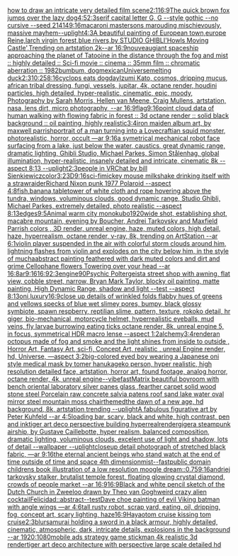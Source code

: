[how to draw an intricate very detailed film scene](https://www.ebank.nz/aiartgenerator?category=how%2520to%2520draw%2520an%2520intricate%2520very%2520detailed%2520film%2520scene)[2:1](https://www.ebank.nz/aiartgenerator?category=2%3A1)[16:9](https://www.ebank.nz/aiartgenerator?category=16%3A9)[The quick brown fox jumps over the lazy dog](https://www.ebank.nz/aiartgenerator?category=The%2520quick%2520brown%2520fox%2520jumps%2520over%2520the%2520lazy%2520dog)[4:5](https://www.ebank.nz/aiartgenerator?category=4%3A5)[2:3](https://www.ebank.nz/aiartgenerator?category=2%3A3)[serif capital letter G, G --style gothic --no cursive --seed 21414](https://www.ebank.nz/aiartgenerator?category=serif%2520capital%2520letter%2520G%2C%2520G%2520--style%2520gothic%2520--no%2520cursive%2520--seed%252021414)[9:16](https://www.ebank.nz/aiartgenerator?category=9%3A16)[macaroni mastersons marouding mischievously, massive mayhem](https://www.ebank.nz/aiartgenerator?category=macaroni%2520mastersons%2520marouding%2520mischievously%2C%2520massive%2520mayhem)[--uplight](https://www.ebank.nz/aiartgenerator?category=--uplight)[4:3](https://www.ebank.nz/aiartgenerator?category=4%3A3)[A beautiful painting of European town,europe Reine,larch virgin forest,blue rivers,by STUDIO GHIBLI'Howls Moving Castle',Trending on artstation,2k--ar 16:9](https://www.ebank.nz/aiartgenerator?category=A%2520beautiful%2520painting%2520of%2520European%2520town%2Ceurope%2520Reine%2Clarch%2520virgin%2520forest%2Cblue%2520rivers%2Cby%2520STUDIO%2520GHIBLI%27Howls%2520Moving%2520Castle%27%2CTrending%2520on%2520artstation%2C2k--ar%252016%3A9)[nouveau](https://www.ebank.nz/aiartgenerator?category=nouveau)[giant spaceship approaching the planet of Tatooine in the distance through the fog and mist :: highly detailed :: Sci-fi movie :: cinema :: 35mm film :: chromatic aberration :: 1982](https://www.ebank.nz/aiartgenerator?category=giant%2520spaceship%2520approaching%2520the%2520planet%2520of%2520Tatooine%2520in%2520the%2520distance%2520through%2520the%2520fog%2520and%2520mist%2520%3A%3A%2520highly%2520detailed%2520%3A%3A%2520Sci-fi%2520movie%2520%3A%3A%2520cinema%2520%3A%3A%252035mm%2520film%2520%3A%3A%2520chromatic%2520aberration%2520%3A%3A%25201982)[bumbum, dog](https://www.ebank.nz/aiartgenerator?category=bumbum%2C%2520dog)[mexican](https://www.ebank.nz/aiartgenerator?category=mexican)[Universe](https://www.ebank.nz/aiartgenerator?category=Universe)[melting duck](https://www.ebank.nz/aiartgenerator?category=melting%2520duck)[2:3](https://www.ebank.nz/aiartgenerator?category=2%3A3)[10:25](https://www.ebank.nz/aiartgenerator?category=10%3A25)[8:16](https://www.ebank.nz/aiartgenerator?category=8%3A16)[cyclops eats dog](https://www.ebank.nz/aiartgenerator?category=cyclops%2520eats%2520dog)[day](https://www.ebank.nz/aiartgenerator?category=day)[Izumi Kato, cosmos, dripping mucus, african tribal dressing, fungi, vessels, jupitar, 4k, octane render, houdini particles, high detailed, hyper-realistic, cinematic, epic, moody, Photography by Sarah Morris, Hellen van Meene, Craig Mullens, artstation, nasa, lens dirt, micro photography, --ar 16:9](https://www.ebank.nz/aiartgenerator?category=Izumi%2520Kato%2C%2520cosmos%2C%2520dripping%2520mucus%2C%2520african%2520tribal%2520dressing%2C%2520fungi%2C%2520vessels%2C%2520jupitar%2C%25204k%2C%2520octane%2520render%2C%2520houdini%2520particles%2C%2520high%2520detailed%2C%2520hyper-realistic%2C%2520cinematic%2C%2520epic%2C%2520moody%2C%2520Photography%2520by%2520Sarah%2520Morris%2C%2520Hellen%2520van%2520Meene%2C%2520Craig%2520Mullens%2C%2520artstation%2C%2520nasa%2C%2520lens%2520dirt%2C%2520micro%2520photography%2C%2520--ar%252016%3A9)[flag](https://www.ebank.nz/aiartgenerator?category=flag)[9:16](https://www.ebank.nz/aiartgenerator?category=9%3A16)[point cloud data of human walking with flowing fabric in forest :: 3d octane render :: solid black background :: oil painting, highly realistic](https://www.ebank.nz/aiartgenerator?category=point%2520cloud%2520data%2520of%2520human%2520walking%2520with%2520flowing%2520fabric%2520in%2520forest%2520%3A%3A%25203d%2520octane%2520render%2520%3A%3A%2520solid%2520black%2520background%2520%3A%3A%2520oil%2520painting%2C%2520highly%2520realistic)[3:4](https://www.ebank.nz/aiartgenerator?category=3%3A4)[iron maiden album art, by maxwell parrish](https://www.ebank.nz/aiartgenerator?category=iron%2520maiden%2520album%2520art%2C%2520by%2520maxwell%2520parrish)[portrait of a man turning into a Lovecraftian squid monster, photorealistic, horror, occult —ar 9:16](https://www.ebank.nz/aiartgenerator?category=portrait%2520of%2520a%2520man%2520turning%2520into%2520a%2520Lovecraftian%2520squid%2520monster%2C%2520photorealistic%2C%2520horror%2C%2520occult%2520%E2%80%94ar%25209%3A16)[a symetrical mechanical robot face surfacing from a lake, just below the water, caustics, great dynamic range, dramatic lighting, Ghibli Studio, Michael Parkes, Simon Stålenhag, global illumination, hyper-realistic, insanely detailed and intricate, cinematic 8k --aspect 8:13 --uplight](https://www.ebank.nz/aiartgenerator?category=a%2520symetrical%2520mechanical%2520robot%2520face%2520surfacing%2520from%2520a%2520lake%2C%2520just%2520below%2520the%2520water%2C%2520caustics%2C%2520great%2520dynamic%2520range%2C%2520dramatic%2520lighting%2C%2520Ghibli%2520Studio%2C%2520Michael%2520Parkes%2C%2520Simon%2520St%C3%A5lenhag%2C%2520global%2520illumination%2C%2520hyper-realistic%2C%2520insanely%2520detailed%2520and%2520intricate%2C%2520cinematic%25208k%2520--aspect%25208%3A13%2520--uplight)[2:3](https://www.ebank.nz/aiartgenerator?category=2%3A3)[people in VRChat by bill Sienkiewicz](https://www.ebank.nz/aiartgenerator?category=people%2520in%2520VRChat%2520by%2520bill%2520Sienkiewicz)[color](https://www.ebank.nz/aiartgenerator?category=color)[3:2](https://www.ebank.nz/aiartgenerator?category=3%3A2)[3D](https://www.ebank.nz/aiartgenerator?category=3D)[9:16](https://www.ebank.nz/aiartgenerator?category=9%3A16)[sci-fi](https://www.ebank.nz/aiartgenerator?category=sci-fi)[mickey mouse milkshake drinking itself with a straw](https://www.ebank.nz/aiartgenerator?category=mickey%2520mouse%2520milkshake%2520drinking%2520itself%2520with%2520a%2520straw)[raider](https://www.ebank.nz/aiartgenerator?category=raider)[Richard Nixon punk 1977 Polaroid --aspect 4:8](https://www.ebank.nz/aiartgenerator?category=Richard%2520Nixon%2520punk%25201977%2520Polaroid%2520--aspect%25204%3A8)[fish,banana,table](https://www.ebank.nz/aiartgenerator?category=fish%2Cbanana%2Ctable)[tower of white cloth and rope hovering above the tundra, windows, voluminous clouds, good dynamic range, Studio Ghibli, Michael Parkes, extremely detailed, photo realistic --aspect 8:13](https://www.ebank.nz/aiartgenerator?category=tower%2520of%2520white%2520cloth%2520and%2520rope%2520hovering%2520above%2520the%2520tundra%2C%2520windows%2C%2520voluminous%2520clouds%2C%2520good%2520dynamic%2520range%2C%2520Studio%2520Ghibli%2C%2520Michael%2520Parkes%2C%2520extremely%2520detailed%2C%2520photo%2520realistic%2520--aspect%25208%3A13)[edges](https://www.ebank.nz/aiartgenerator?category=edges)[9:5](https://www.ebank.nz/aiartgenerator?category=9%3A5)[Animal warm city monokubo](https://www.ebank.nz/aiartgenerator?category=Animal%2520warm%2520city%2520monokubo)[1920](https://www.ebank.nz/aiartgenerator?category=1920)[wide shot, establishing shot, macabre mountain, evening by Boucher, Andrei Tarkovsky and Maxfield Parrish colors , 3D render, unreal engine, haze, muted colors, high detail, haze, hyperrealism, octane render, v-ray, 8k, trending on ArtStation --ar 6:1](https://www.ebank.nz/aiartgenerator?category=wide%2520shot%2C%2520establishing%2520shot%2C%2520macabre%2520mountain%2C%2520evening%2520by%2520Boucher%2C%2520Andrei%2520Tarkovsky%2520and%2520Maxfield%2520Parrish%2520colors%2520%2C%25203D%2520render%2C%2520unreal%2520engine%2C%2520haze%2C%2520muted%2520colors%2C%2520high%2520detail%2C%2520haze%2C%2520hyperrealism%2C%2520octane%2520render%2C%2520v-ray%2C%25208k%2C%2520trending%2520on%2520ArtStation%2520--ar%25206%3A1)[violin player suspended in the air with colorful storm clouds around him, lightning flashes from violin and explodes on the city below him, in the style of mucha](https://www.ebank.nz/aiartgenerator?category=violin%2520player%2520suspended%2520in%2520the%2520air%2520with%2520colorful%2520storm%2520clouds%2520around%2520him%2C%2520lightning%2520flashes%2520from%2520violin%2520and%2520explodes%2520on%2520the%2520city%2520below%2520him%2C%2520in%2520the%2520style%2520of%2520mucha)[abstract painting feathered with dark muted colors and dirt and grime Cellophane flowers Towering over your head --ar 16:8](https://www.ebank.nz/aiartgenerator?category=abstract%2520painting%2520feathered%2520with%2520dark%2520muted%2520colors%2520and%2520dirt%2520and%2520grime%2520Cellophane%2520flowers%2520Towering%2520over%2520your%2520head%2520--ar%252016%3A8)[ar9:16](https://www.ebank.nz/aiartgenerator?category=ar9%3A16)[16:9](https://www.ebank.nz/aiartgenerator?category=16%3A9)[2:3](https://www.ebank.nz/aiartgenerator?category=2%3A3)[engine](https://www.ebank.nz/aiartgenerator?category=engine)[90](https://www.ebank.nz/aiartgenerator?category=90)[Psychic Poltergeist](https://www.ebank.nz/aiartgenerator?category=Psychic%2520Poltergeist)[a street shop with awning, flat view, cobble street, narrow, Bryan Mark Taylor, blocky oil painting, matte painting, High Dynamic Range, shadow and light --test --aspect 8:13](https://www.ebank.nz/aiartgenerator?category=a%2520street%2520shop%2520with%2520awning%2C%2520flat%2520view%2C%2520cobble%2520street%2C%2520narrow%2C%2520Bryan%2520Mark%2520Taylor%2C%2520blocky%2520oil%2520painting%2C%2520matte%2520painting%2C%2520High%2520Dynamic%2520Range%2C%2520shadow%2520and%2520light%2520--test%2520--aspect%25208%3A13)[oni,luxury](https://www.ebank.nz/aiartgenerator?category=oni%2Cluxury)[16:9](https://www.ebank.nz/aiartgenerator?category=16%3A9)[close up details of wrinkled folds flabby hues of greens and yellows specks of blue wet slimey pores, bumpy, black glossy symbiote, spawn respberry, reptilian slime, pattern, texture, rokoko detail, hr giger, bio-mechanical, motorcycle helmet, hyperrealistic eyeballs, mud veins, fly larvae burrowing eating ticks octane render, 8k, unreal engine 5, in focus, symmetrical HDR macro lense --aspect 1:2](https://www.ebank.nz/aiartgenerator?category=close%2520up%2520details%2520of%2520wrinkled%2520folds%2520flabby%2520hues%2520of%2520greens%2520and%2520yellows%2520specks%2520of%2520blue%2520wet%2520slimey%2520pores%2C%2520bumpy%2C%2520black%2520glossy%2520symbiote%2C%2520spawn%2520respberry%2C%2520reptilian%2520slime%2C%2520pattern%2C%2520texture%2C%2520rokoko%2520detail%2C%2520hr%2520giger%2C%2520bio-mechanical%2C%2520motorcycle%2520helmet%2C%2520hyperrealistic%2520eyeballs%2C%2520mud%2520veins%2C%2520fly%2520larvae%2520burrowing%2520eating%2520ticks%2520octane%2520render%2C%25208k%2C%2520unreal%2520engine%25205%2C%2520in%2520focus%2C%2520symmetrical%2520HDR%2520macro%2520lense%2520--aspect%25201%3A2)[alchemy](https://www.ebank.nz/aiartgenerator?category=alchemy)[3:4](https://www.ebank.nz/aiartgenerator?category=3%3A4)[render](https://www.ebank.nz/aiartgenerator?category=render)[an octopus made of fog and smoke and the light shines from inside to outside , Horror Art, Fantasy Art, sci-fi, Concept Art, realistic , unreal Engine render, hd, Universe, —aspect 3:2](https://www.ebank.nz/aiartgenerator?category=an%2520octopus%2520made%2520of%2520fog%2520and%2520smoke%2520and%2520the%2520light%2520shines%2520from%2520inside%2520to%2520outside%2520%2C%2520Horror%2520Art%2C%2520Fantasy%2520Art%2C%2520sci-fi%2C%2520Concept%2520Art%2C%2520realistic%2520%2C%2520unreal%2520Engine%2520render%2C%2520hd%2C%2520Universe%2C%2520%E2%80%94aspect%25203%3A2)[big-colored eyed boy wearing a Japanese oni style medical mask by tomer hanuka](https://www.ebank.nz/aiartgenerator?category=big-colored%2520eyed%2520boy%2520wearing%2520a%2520Japanese%2520oni%2520style%2520medical%2520mask%2520by%2520tomer%2520hanuka)[geko person, hyper realistic, high resolution detailed face, artstation, horror art, found footage, analog horror, octane render, 4k, unreal engine](https://www.ebank.nz/aiartgenerator?category=geko%2520person%2C%2520hyper%2520realistic%2C%2520high%2520resolution%2520detailed%2520face%2C%2520artstation%2C%2520horror%2520art%2C%2520found%2520footage%2C%2520analog%2520horror%2C%2520octane%2520render%2C%25204k%2C%2520unreal%2520engine)[--vibefast](https://www.ebank.nz/aiartgenerator?category=--vibefast)[Matrix beautiful boy](https://www.ebank.nz/aiartgenerator?category=Matrix%2520beautiful%2520boy)[room with bench oriental laboratory silver panes glass ,fearther carpet solid wood stone steel Porcelain raw concrete salvia patens roof sand lake water oval mirror steel mountain moss chair](https://www.ebank.nz/aiartgenerator?category=room%2520with%2520bench%2520oriental%2520laboratory%2520silver%2520panes%2520glass%2520%2Cfearther%2520carpet%2520solid%2520wood%2520stone%2520steel%2520Porcelain%2520raw%2520concrete%2520salvia%2520patens%2520roof%2520sand%2520lake%2520water%2520oval%2520mirror%2520steel%2520mountain%2520moss%2520chair)[themed](https://www.ebank.nz/aiartgenerator?category=themed)[the dawn of a new age, hd background, 8k, artstation trending --uplight](https://www.ebank.nz/aiartgenerator?category=the%2520dawn%2520of%2520a%2520new%2520age%2C%2520hd%2520background%2C%25208k%2C%2520artstation%2520trending%2520--uplight)[A fabulous figurative art by Peter Kuhfeld --ar 4:5](https://www.ebank.nz/aiartgenerator?category=A%2520fabulous%2520figurative%2520art%2520by%2520Peter%2520Kuhfeld%2520--ar%25204%3A5)[loading bar, scary, black and white, high contrast, pen and ink](https://www.ebank.nz/aiartgenerator?category=loading%2520bar%2C%2520scary%2C%2520black%2520and%2520white%2C%2520high%2520contrast%2C%2520pen%2520and%2520ink)[tiger art deco perspective building hyperreal](https://www.ebank.nz/aiartgenerator?category=tiger%2520art%2520deco%2520perspective%2520building%2520hyperreal)[render](https://www.ebank.nz/aiartgenerator?category=render)[giger](https://www.ebank.nz/aiartgenerator?category=giger)[a steampunk airship, by Gustave Caillebotte, hyper realism, balanced composition, dramatic lighting, voluminous clouds, excelent use of light and shadow, lots of detail --wallpaper --uplight](https://www.ebank.nz/aiartgenerator?category=a%2520steampunk%2520airship%2C%2520by%2520Gustave%2520Caillebotte%2C%2520hyper%2520realism%2C%2520balanced%2520composition%2C%2520dramatic%2520lighting%2C%2520voluminous%2520clouds%2C%2520excelent%2520use%2520of%2520light%2520and%2520shadow%2C%2520lots%2520of%2520detail%2520--wallpaper%2520--uplight)[closeup detail photograph of stretched black fabric, —ar 9:16](https://www.ebank.nz/aiartgenerator?category=closeup%2520detail%2520photograph%2520of%2520stretched%2520black%2520fabric%2C%2520%E2%80%94ar%25209%3A16)[the eternal ancient beings who stand watch at the end of time outside of time and space 4th dimension](https://www.ebank.nz/aiartgenerator?category=the%2520eternal%2520ancient%2520beings%2520who%2520stand%2520watch%2520at%2520the%2520end%2520of%2520time%2520outside%2520of%2520time%2520and%2520space%25204th%2520dimension)[mist](https://www.ebank.nz/aiartgenerator?category=mist)[--fast](https://www.ebank.nz/aiartgenerator?category=--fast)[public domain childrens book illustration of a low resolution moogle dream](https://www.ebank.nz/aiartgenerator?category=public%2520domain%2520childrens%2520book%2520illustration%2520of%2520a%2520low%2520resolution%2520moogle%2520dream)[::0.75](https://www.ebank.nz/aiartgenerator?category=%3A%3A0.75)[9:16](https://www.ebank.nz/aiartgenerator?category=9%3A16)[andriej tarkovsky stalker, brutalist temple forest, floating glowing crystal diamond, crowds of people market --ar 16:9](https://www.ebank.nz/aiartgenerator?category=andriej%2520tarkovsky%2520stalker%2C%2520brutalist%2520temple%2520forest%2C%2520floating%2520glowing%2520crystal%2520diamond%2C%2520crowds%2520of%2520people%2520market%2520--ar%252016%3A9)[16:9](https://www.ebank.nz/aiartgenerator?category=16%3A9)[Black and white pencil sketch of the Dutch Church in Zweeloo drawn by Theo van Gogh](https://www.ebank.nz/aiartgenerator?category=Black%2520and%2520white%2520pencil%2520sketch%2520of%2520the%2520Dutch%2520Church%2520in%2520Zweeloo%2520drawn%2520by%2520Theo%2520van%2520Gogh)[weird crazy alien cocktail](https://www.ebank.nz/aiartgenerator?category=weird%2520crazy%2520alien%2520cocktail)[Felicidad::abstract](https://www.ebank.nz/aiartgenerator?category=Felicidad%3A%3Aabstract)[--test](https://www.ebank.nz/aiartgenerator?category=--test)[Dave choe painting of evil Viking batman with angle wings —ar 4:6](https://www.ebank.nz/aiartgenerator?category=Dave%2520choe%2520painting%2520of%2520evil%2520Viking%2520batman%2520with%2520angle%2520wings%2520%E2%80%94ar%25204%3A6)[tall rusty robot, scrap yard, eating, oil, dripping, fog, concept art, scary lighting, haze](https://www.ebank.nz/aiartgenerator?category=tall%2520rusty%2520robot%2C%2520scrap%2520yard%2C%2520eating%2C%2520oil%2C%2520dripping%2C%2520fog%2C%2520concept%2520art%2C%2520scary%2520lighting%2C%2520haze)[16:9](https://www.ebank.nz/aiartgenerator?category=16%3A9)[Hayao](https://www.ebank.nz/aiartgenerator?category=Hayao)[tom cruise kissing tom cruise](https://www.ebank.nz/aiartgenerator?category=tom%2520cruise%2520kissing%2520tom%2520cruise)[2:3](https://www.ebank.nz/aiartgenerator?category=2%3A3)[blur](https://www.ebank.nz/aiartgenerator?category=blur)[samurai holding a sword in a black armour, highly detailed, cinematic, atmospheric, dark, intricate details, explosions in the background --ar 1920:1080](https://www.ebank.nz/aiartgenerator?category=samurai%2520holding%2520a%2520sword%2520in%2520a%2520black%2520armour%2C%2520highly%2520detailed%2C%2520cinematic%2C%2520atmospheric%2C%2520dark%2C%2520intricate%2520details%2C%2520explosions%2520in%2520the%2520background%2520--ar%25201920%3A1080)[mobile ads strategy game stickman 4k realistic 3d render](https://www.ebank.nz/aiartgenerator?category=mobile%2520ads%2520strategy%2520game%2520stickman%25204k%2520realistic%25203d%2520render)[tiger art deco architecture with perspective large scale detailed hd](https://www.ebank.nz/aiartgenerator?category=tiger%2520art%2520deco%2520architecture%2520with%2520perspective%2520large%2520scale%2520detailed%2520hd)
